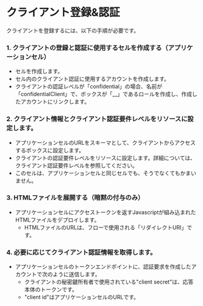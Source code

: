 # クライアント登録&認証
クライアントを登録するには、以下の手順が必要です。

### 1. クライアントの登録と認証に使用するセルを作成する（アプリケーションセル）
* セルを作成します。
* セル内のクライアント認証に使用するアカウントを作成します。
* クライアントの認証レベルが「confidential」の場合、名前が「confidentialClient」で、ボックスが「\_\_」であるロールを作成し、作成したアカウントにリンクします。

### 2. クライアント情報とクライアント認証要件レベルをリソースに設定します。
* アプリケーションセルのURLをスキーマとして、クライアントからアクセスするボックスに設定します。
* クライアントの認証要件レベルをリソースに設定します。詳細については、クライアント認証要件レベルを参照してください。
* このセルは、アプリケーションセルと同じセルでも、そうでなくてもかまいません。

### 3. HTMLファイルを展開する（暗黙の付与のみ）
* アプリケーションセルにアクセストークンを返すJavascriptが組み込まれたHTMLファイルをデプロイします。
  * HTMLファイルのURLは、フローで使用される「リダイレクトURI」です。

### 4. 必要に応じてクライアント認証情報を取得します。
* アプリケーションセルのトークンエンドポイントに、認証要求を作成したアカウントで次のように送信します。
  * クライアントの秘密鍵所有者で使用されている"client secret"は、応答本体のトークンです。
  * "client id"はアプリケーションセルのURLです。
